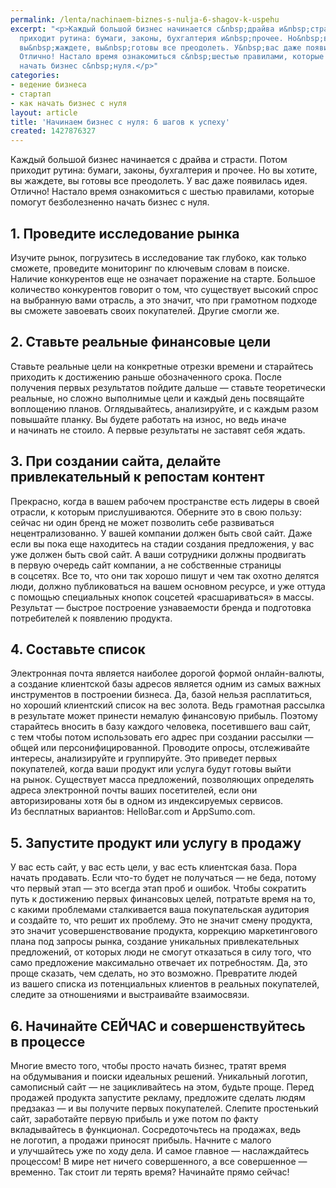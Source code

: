 ```yaml
---
permalink: /lenta/nachinaem-biznes-s-nulja-6-shagov-k-uspehu
excerpt: "<p>Каждый большой бизнес начинается с&nbsp;драйва и&nbsp;страсти. Потом
  приходит рутина: бумаги, законы, бухгалтерия и&nbsp;прочее. Но&nbsp;вы&nbsp;хотите,
  вы&nbsp;жаждете, вы&nbsp;готовы все преодолеть. У&nbsp;вас даже появилась идея.
  Отлично! Настало время ознакомиться с&nbsp;шестью правилами, которые помогут безболезненно
  начать бизнес с&nbsp;нуля.</p>"
categories:
- ведение бизнеса
- стартап
- как начать бизнес с нуля
layout: article
title: 'Начинаем бизнес с нуля: 6 шагов к успеху'
created: 1427876327
---
```

<p>Каждый большой бизнес начинается с&nbsp;драйва и&nbsp;страсти. Потом приходит рутина: бумаги, законы, бухгалтерия и&nbsp;прочее. Но&nbsp;вы&nbsp;хотите, вы&nbsp;жаждете, вы&nbsp;готовы все преодолеть. У&nbsp;вас даже появилась идея. Отлично! Настало время ознакомиться с&nbsp;шестью правилами, которые помогут безболезненно начать бизнес с&nbsp;нуля.</p>
<h2>1. Проведите исследование рынка</h2>
<p>Изучите рынок, погрузитесь в&nbsp;исследование так глубоко, как только сможете, проведите мониторинг по&nbsp;ключевым словам в&nbsp;поиске. Наличие конкурентов еще не&nbsp;означает поражение на&nbsp;старте. Большое количество конкурентов говорит о&nbsp;том, что существует высокий спрос на&nbsp;выбранную вами отрасль, а&nbsp;это значит, что при грамотном подходе вы&nbsp;сможете завоевать своих покупателей. Другие смогли&nbsp;же. </p>
<h2>2. Ставьте реальные финансовые цели</h2>
<p>Ставьте реальные цели на&nbsp;конкретные отрезки времени и&nbsp;старайтесь приходить к&nbsp;достижению раньше обозначенного срока. После получения первых результатов пойдите дальше&nbsp;— ставьте теоретически реальные, но&nbsp;сложно выполнимые цели и&nbsp;каждый день посвящайте воплощению планов. Оглядывайтесь, анализируйте, и&nbsp;с&nbsp;каждым разом повышайте планку. Вы&nbsp;будете работать на&nbsp;износ, но&nbsp;ведь иначе и&nbsp;начинать не&nbsp;стоило. А&nbsp;первые результаты не&nbsp;заставят себя ждать.</p>
<h2>3. При создании сайта, делайте привлекательный к&nbsp;репостам контент</h2>
<p>Прекрасно, когда в&nbsp;вашем рабочем пространстве есть лидеры в&nbsp;своей отрасли, к&nbsp;которым прислушиваются. Оберните это в&nbsp;свою пользу: сейчас ни&nbsp;один бренд не&nbsp;может позволить себе развиваться нецентрализованно. У&nbsp;вашей компании должен быть свой сайт. Даже если вы&nbsp;пока еще находитесь на&nbsp;стадии создания предложения, у&nbsp;вас уже должен быть свой сайт. А&nbsp;ваши сотрудники должны продвигать в&nbsp;первую очередь сайт компании, а&nbsp;не&nbsp;собственные страницы в&nbsp;соцсетях. Все&nbsp;то, что они так хорошо пишут и&nbsp;чем так охотно делятся люди, должно публиковаться на&nbsp;вашем основном ресурсе, и&nbsp;уже оттуда с&nbsp;помощью специальных кнопок соцсетей «расшариваться» в&nbsp;массы. Результат&nbsp;— быстрое построение узнаваемости бренда и&nbsp;подготовка потребителей к&nbsp;появлению продукта.</p>
<h2>4. Составьте список</h2>
<p>Электронная почта является наиболее дорогой формой онлайн-валюты, а&nbsp;создание клиентской базы адресов является одним из&nbsp;самых важных инструментов в&nbsp;построении бизнеса. Да, базой нельзя расплатиться, но&nbsp;хороший клиентский список на&nbsp;вес золота. Ведь грамотная рассылка в&nbsp;результате может принести немалую финансовую прибыль. Поэтому старайтесь вносить в&nbsp;базу каждого человека, посетившего ваш сайт, с&nbsp;тем чтобы потом использовать его адрес при создании рассылки&nbsp;— общей или персонифицированной. Проводите опросы, отслеживайте интересы, анализируйте и&nbsp;группируйте. Это приведет первых покупателей, когда ваши продукт или услуга будут готовы выйти на&nbsp;рынок. Существует масса предложений, позволяющих определять адреса электронной почты ваших посетителей, если они авторизированы хотя&nbsp;бы в&nbsp;одном из&nbsp;индексируемых сервисов. Из&nbsp;бесплатных вариантов: HelloBar.com и&nbsp;AppSumo.com. </p>
<h2>5. Запустите продукт или услугу в&nbsp;продажу</h2>
<p>У&nbsp;вас есть сайт, у&nbsp;вас есть цели, у&nbsp;вас есть клиентская база. Пора начать продавать. Если что-то будет не&nbsp;получаться&nbsp;— не&nbsp;беда, потому что первый этап&nbsp;— это всегда этап проб и&nbsp;ошибок. Чтобы сократить путь к&nbsp;достижению первых финансовых целей, потратьте время на&nbsp;то, с&nbsp;какими проблемами сталкивается ваша покупательская аудитория и&nbsp;создайте&nbsp;то, что решит их&nbsp;проблему. Это не&nbsp;значит смену продукта, это значит усовершенствование продукта, коррекцию маркетингового плана под запросы рынка, создание уникальных привлекательных предложений, от&nbsp;которых люди не&nbsp;смогут отказаться в&nbsp;силу того, что само предложение максимально отвечает их&nbsp;потребностям. Да, это проще сказать, чем сделать, но&nbsp;это возможно. Превратите людей из&nbsp;вашего списка из&nbsp;потенциальных клиентов в&nbsp;реальных покупателей, следите за&nbsp;отношениями и&nbsp;выстраивайте взаимосвязи.</p>
<h2>6. Начинайте СЕЙЧАС и&nbsp;совершенствуйтесь в&nbsp;процессе</h2>
<p>Многие вместо того, чтобы просто начать бизнес, тратят время на&nbsp;обдумывания и&nbsp;поиски идеальных решений. Уникальный логотип, самописный сайт&nbsp;— не&nbsp;зацикливайтесь на&nbsp;этом, будьте проще. Перед продажей продукта запустите рекламу, предложите сделать людям предзаказ&nbsp;— и&nbsp;вы&nbsp;получите первых покупателей. Слепите простенький сайт, заработайте первую прибыль и&nbsp;уже потом по&nbsp;факту вкладывайтесь в&nbsp;функционал. Сосредоточьтесь на&nbsp;продажах, ведь не&nbsp;логотип, а&nbsp;продажи приносят прибыль. Начните с&nbsp;малого и&nbsp;улучшайтесь уже по&nbsp;ходу дела. И&nbsp;самое главное&nbsp;— наслаждайтесь процессом! В&nbsp;мире нет ничего совершенного, а&nbsp;все совершенное&nbsp;— временно. Так стоит&nbsp;ли терять время? Начинайте прямо сейчас!</p>

